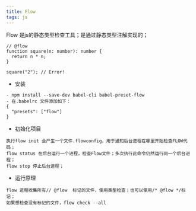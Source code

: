 ```yaml
---
title: Flow
tags: js
---
```

Flow 是js的静态类型检查工具；是通过静态类型注解实现的；
```
// @flow
function square(n: number): number {
  return n * n;
}

square("2"); // Error!

```
- 安装

```
- npm install --save-dev babel-cli babel-preset-flow
- 在.babelrc 文件添加如下：
{
  "presets": ["flow"]
}

```

- 初始化项目

```
执行flow init 会产生一个文件.flowconfig，用于通知后台进程在哪里开始检查FLOW代码；
flow status 在后台运行一个进程，检查Flow文件；多次执行此命令仍然运行同一个后台进程；
flow stop 停止后台进程；
```
- 运行原理
```
flow 进程收集所有// @flow  标记的文件，使用类型检查；也可以使用/* @flow */标记；
如果想检查没有标记的文件，flow check --all
```
